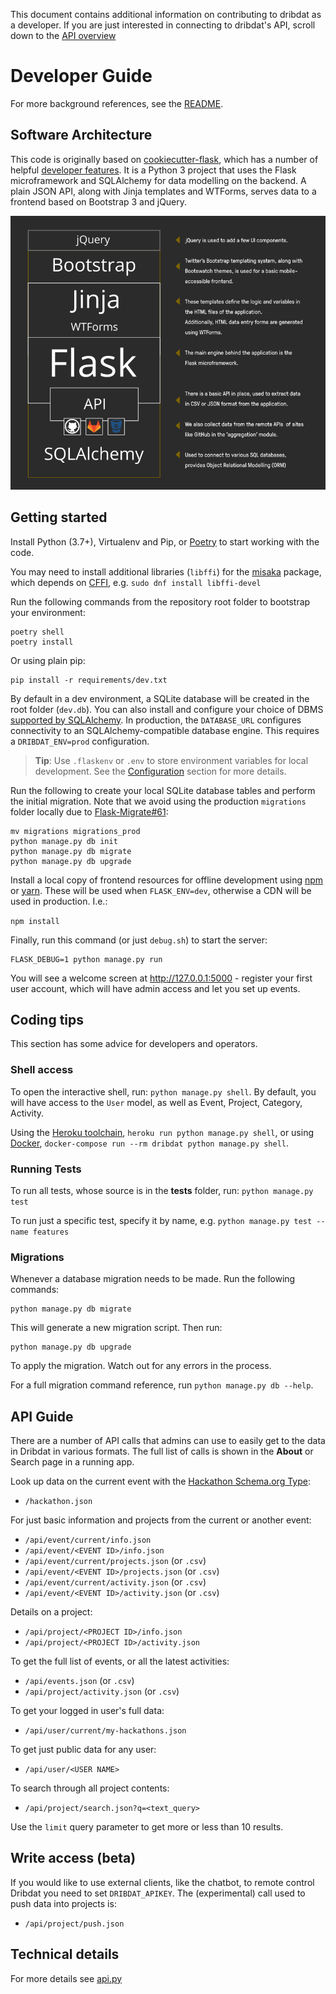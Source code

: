 This document contains additional information on contributing to dribdat as a developer. If you are just interested in connecting to dribdat's API, scroll down to the [API overview](#api-guide)

# Developer Guide

For more background references, see the [README](https://github.com/dribdat/dribdat#dribdat).

## Software Architecture

This code is originally based on [cookiecutter-flask](https://github.com/cookiecutter-flask/cookiecutter-flask), which has a number of helpful [developer features](https://github.com/cookiecutter-flask/cookiecutter-flask#features). It is a Python 3 project that uses the Flask microframework and SQLAlchemy for data modelling on the backend. A plain JSON API, along with Jinja templates and WTForms, serves data to a frontend based on Bootstrap 3 and jQuery.

![Sketch of project architecture](images/architecture-dribdat.svg.png)

## Getting started

Install Python (3.7+), Virtualenv and Pip, or [Poetry](https://python-poetry.org/) to start working with the code.

You may need to install additional libraries (`libffi`) for the [misaka](http://misaka.61924.nl/) package, which depends on [CFFI](https://cffi.readthedocs.io/en/latest/installation.html#platform-specific-instructions), e.g. `sudo dnf install libffi-devel`

Run the following commands from the repository root folder to bootstrap your environment:

```
poetry shell
poetry install
```

Or using plain pip:

```
pip install -r requirements/dev.txt
```

By default in a dev environment, a SQLite database will be created in the root folder (`dev.db`). You can also install and configure your choice of DBMS [supported by SQLAlchemy](http://docs.sqlalchemy.org/en/rel_1_1/dialects/index.html). In production, the `DATABASE_URL` configures connectivity to an SQLAlchemy-compatible database engine. This requires a `DRIBDAT_ENV=prod` configuration.

> **Tip**: Use `.flaskenv` or `.env` to store environment variables for local development. See the [Configuration](#configuration) section for more details.

Run the following to create your local SQLite database tables and perform the initial migration. Note that we avoid using the production `migrations` folder locally due to [Flask-Migrate#61](https://github.com/miguelgrinberg/Flask-Migrate/issues/61):

```
mv migrations migrations_prod
python manage.py db init
python manage.py db migrate
python manage.py db upgrade
```

Install a local copy of frontend resources for offline development using [npm](https://nodejs.org/) or [yarn](https://yarnpkg.com/en/docs/getting-started). These will be used when `FLASK_ENV=dev`, otherwise a CDN will be used in production. I.e.:

`npm install`

Finally, run this command (or just `debug.sh`) to start the server:

```
FLASK_DEBUG=1 python manage.py run
```

You will see a welcome screen at http://127.0.0.1:5000 - register your first user account, which will have admin access and let you set up events.

## Coding tips

This section has some advice for developers and operators.

### Shell access

To open the interactive shell, run: `python manage.py shell`. By default, you will have access to the `User` model, as well as Event, Project, Category, Activity.

Using the [Heroku toolchain](https://devcenter.heroku.com/categories/command-line), `heroku run python manage.py shell`, or using [Docker](https://www.docker.com/), `docker-compose run --rm dribdat python manage.py shell`.

### Running Tests

To run all tests, whose source is in the **tests** folder, run: `python manage.py test`

To run just a specific test, specify it by name, e.g. `python manage.py test --name features`

### Migrations

Whenever a database migration needs to be made. Run the following commands:

```
python manage.py db migrate
```

This will generate a new migration script. Then run:

```
python manage.py db upgrade
```

To apply the migration. Watch out for any errors in the process.

For a full migration command reference, run `python manage.py db --help`.


## API Guide

There are a number of API calls that admins can use to easily get to the data in Dribdat in various formats. The full list of calls is shown in the **About** or Search page in a running app. 

Look up data on the current event with the [Hackathon Schema.org Type](https://schema.org/Hackathon):

- `/hackathon.json`

For just basic information and projects from the current or another event:

- `/api/event/current/info.json`
- `/api/event/<EVENT ID>/info.json`
- `/api/event/current/projects.json` (or `.csv`)
- `/api/event/<EVENT ID>/projects.json` (or `.csv`)
- `/api/event/current/activity.json` (or `.csv`)
- `/api/event/<EVENT ID>/activity.json` (or `.csv`)

Details on a project:

- `/api/project/<PROJECT ID>/info.json`
- `/api/project/<PROJECT ID>/activity.json`

To get the full list of events, or all the latest activities:

- `/api/events.json` (or `.csv`)
- `/api/project/activity.json` (or `.csv`)

To get your logged in user's full data:

- `/api/user/current/my-hackathons.json`

To get just public data for any user:

- `/api/user/<USER NAME>`

To search through all project contents:

- `/api/project/search.json?q=<text_query>`

Use the `limit` query parameter to get more or less than 10 results.

## Write access (beta)

If you would like to use external clients, like the chatbot, to remote control Dribdat you need to set `DRIBDAT_APIKEY`. The (experimental) call used to push data into projects is:

- `/api/project/push.json`

## Technical details

For more details see [api.py](https://github.com/dribdat/dribdat/blob/main/dribdat/public/api.py)
